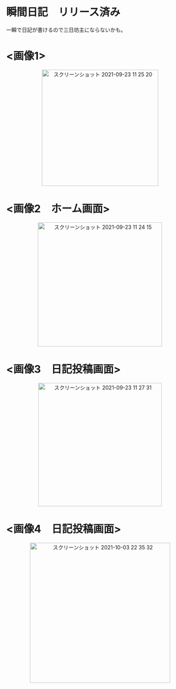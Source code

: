 # 瞬間日記　リリース済み
一瞬で日記が書けるので三日坊主にならないかも。
# <画像1>
<div align="center">
  <img width="313" alt="スクリーンショット 2021-09-23 11 25 20" src="https://user-images.githubusercontent.com/67153136/134446318-c290780e-52dc-4177-95fc-24b7f5eb26f8.png">
</div>



# <画像2　ホーム画面>
<div align="center">
<img width="334" alt="スクリーンショット 2021-09-23 11 24 15" src="https://user-images.githubusercontent.com/67153136/134446325-99e9d8a8-c31a-4b6b-a29e-03beb16be81a.png">
</div>


# <画像3　日記投稿画面>
<div align="center">
<img width="332" alt="スクリーンショット 2021-09-23 11 27 31" src="https://user-images.githubusercontent.com/67153136/134446603-1e80e005-5991-4b61-9ea2-e9153ec632d7.png">
</div>



# <画像4　日記投稿画面>
<div align="center">
<img width="377" alt="スクリーンショット 2021-10-03 22 35 32" src="https://user-images.githubusercontent.com/67153136/135755954-75574091-8710-4f2c-a864-5e9e31cb4482.png">


</div>





